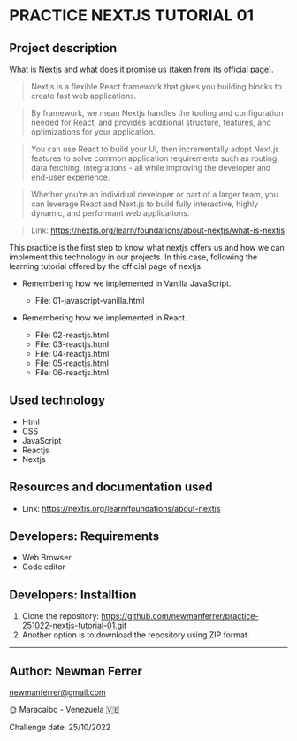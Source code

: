 # PRACTICE NEXTJS TUTORIAL 01

## Project description

What is Nextjs and what does it promise us (taken from its official page).

> Nextjs is a flexible React framework that gives you building blocks to create fast web applications.

> By framework, we mean Nextjs handles the tooling and configuration needed for React, and provides additional structure, features, and optimizations for your application.

> You can use React to build your UI, then incrementally adopt Next.js features to solve common application requirements such as routing, data fetching, integrations - all while improving the developer and end-user experience.

> Whether you’re an individual developer or part of a larger team, you can leverage React and Next.js to build fully interactive, highly dynamic, and performant web applications.

> Link: https://nextjs.org/learn/foundations/about-nextjs/what-is-nextjs

This practice is the first step to know what nextjs offers us and how we can implement this technology in our projects. In this case, following the learning tutorial offered by the official page of nextjs.

- Remembering how we implemented in Vanilla JavaScript.

  - File: 01-javascript-vanilla.html

- Remembering how we implemented in React.

  - File: 02-reactjs.html
  - File: 03-reactjs.html
  - File: 04-reactjs.html
  - File: 05-reactjs.html
  - File: 06-reactjs.html

## Used technology

- Html
- CSS
- JavaScript
- Reactjs
- Nextjs

## Resources and documentation used

- Link: https://nextjs.org/learn/foundations/about-nextjs

## Developers: Requirements

- Web Browser
- Code editor

## Developers: Installtion

1. Clone the repository: https://github.com/newmanferrer/practice-251022-nextjs-tutorial-01.git
2. Another option is to download the repository using ZIP format.

---

## Author: Newman Ferrer

newmanferrer@gmail.com

:sun_with_face: Maracaibo - Venezuela :venezuela:

Challenge date: 25/10/2022
